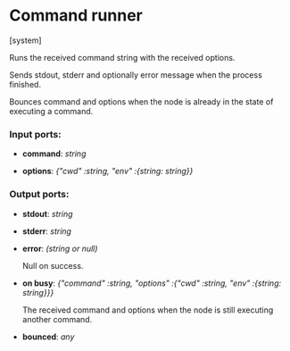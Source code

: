 # Command runner

[system]

Runs the received command string with the received options.

Sends stdout, stderr and optionally error message when the process finished.

Bounces command and options when the node is already in the state of executing a command.

### Input ports:

* __command__: _string_



* __options__: _{"cwd" :string, "env" :{string: string}}_



### Output ports:

* __stdout__: _string_



* __stderr__: _string_



* __error__: _(string or null)_

    Null on success.



* __on busy__: _{"command" :string, "options" :{"cwd" :string, "env" :{string: string}}}_

    The received command and options when the node is still executing another command.



* __bounced__: _any_



